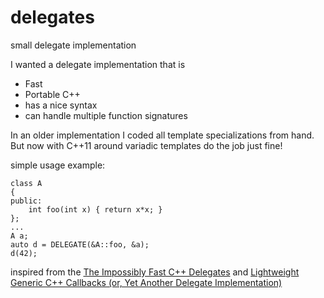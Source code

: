 delegates
=========

small delegate implementation

I wanted a delegate implementation that is

* Fast
* Portable C++
* has a nice syntax
* can handle multiple function signatures

In an older implementation I coded all template specializations from hand. But now with C++11 around variadic templates do the job just fine!

simple usage example:

    class A
    {
    public:
        int foo(int x) { return x*x; }
    };
    ...
    A a;
    auto d = DELEGATE(&A::foo, &a);
    d(42);

inspired from the [The Impossibly Fast C++ Delegates](http://www.codeproject.com/Articles/11015/The-Impossibly-Fast-C-Delegates) and [Lightweight Generic C++ Callbacks (or, Yet Another Delegate Implementation)](http://www.codeproject.com/Articles/136799/Lightweight-Generic-C-Callbacks-or-Yet-Another-Del)

